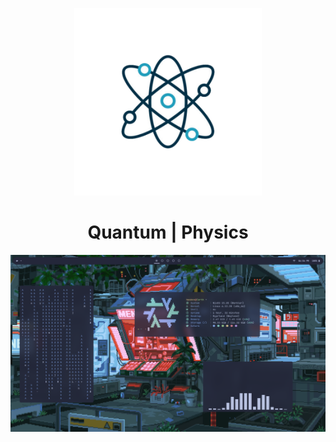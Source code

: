 <p align="center"><img src="./assets/readme/Quantum.png" width="300px"></p>

<h1 align="center">Quantum | Physics</h1>

<img src="./assets/readme/Rice.png">
